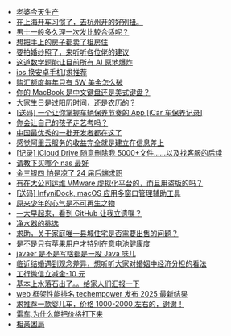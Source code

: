 + [老婆今天生产](https://www.v2ex.com/t/1118101)
+ [在上海开车习惯了，去杭州开的好别扭。](https://www.v2ex.com/t/1117999)
+ [男士一般多久理一次发比较合适呢？](https://www.v2ex.com/t/1118023)
+ [想把手上的房子都卖了租房住](https://www.v2ex.com/t/1118024)
+ [要拍婚纱照了，来听听各位佬的建议](https://www.v2ex.com/t/1118043)
+ [这道数学题能让目前所有 AI 原地爆炸](https://www.v2ex.com/t/1118105)
+ [ios 换安卓手机(求推荐](https://www.v2ex.com/t/1117986)
+ [购汇额度每年只有 5W 美金怎么破](https://www.v2ex.com/t/1118038)
+ [你的 MacBook 是中文键盘还是美式键盘？](https://www.v2ex.com/t/1118002)
+ [大家生日是过阳历时间，还是农历的？](https://www.v2ex.com/t/1118041)
+ [[送码] 一个让你掌握车辆保养节奏的 App [iCar 车保养记录]](https://www.v2ex.com/t/1118078)
+ [你会让自己的孩子走艺考吗？](https://www.v2ex.com/t/1118074)
+ [中国最优秀的一批开发者都在这了](https://www.v2ex.com/t/1118175)
+ [感觉阿里云服务的收益完全就是建立在信息差上](https://www.v2ex.com/t/1118071)
+ [[记录] iCloud Drive 随意删除我 5000+文件……以及找客服的后续](https://www.v2ex.com/t/1118248)
+ [请教下买哪个 nas 最好](https://www.v2ex.com/t/1118189)
+ [金三银四 怕是凉了 24 届后端求职](https://www.v2ex.com/t/1118092)
+ [有在大公司运维 VMware 虚拟化平台的，而且用盗版的吗？](https://www.v2ex.com/t/1118127)
+ [[送码] InfyniDock, macOS 应用多窗口管理辅助工具](https://www.v2ex.com/t/1118106)
+ [原来少年的心气是不可再生之物](https://www.v2ex.com/t/1118116)
+ [一大早起来，看到 GitHub 让我立遗嘱？](https://www.v2ex.com/t/1118312)
+ [净水器的挑选](https://www.v2ex.com/t/1118303)
+ [求助，关于家庭唯一县城住宅是否需要出售的问题？](https://www.v2ex.com/t/1118339)
+ [是不是只有苹果用户才特别在意电池健康度](https://www.v2ex.com/t/1118352)
+ [javaer 是不是写啥都是一股 Java 味儿](https://www.v2ex.com/t/1118358)
+ [临近结婚遇到观念差异，想听听大家对婚姻中经济分担的看法](https://www.v2ex.com/t/1118412)
+ [工行微信立减金-10 元](https://www.v2ex.com/t/1118370)
+ [基本上水落石出了。。给家人们汇报一下](https://www.v2ex.com/t/1118410)
+ [web 框架性能排名 techempower 发布 2025 最新结果](https://www.v2ex.com/t/1118355)
+ [求推荐一款婴儿车，价格 1000-2000 左右的，谢谢！](https://www.v2ex.com/t/1118331)
+ [雷车,为什么能把价格打下来](https://www.v2ex.com/t/1118459)
+ [相亲困局](https://www.v2ex.com/t/1118456)
